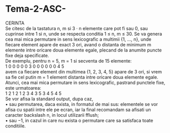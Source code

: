 # Tema-2-ASC-
CERINTA <br />
Se citesc de la tastatura n, m si 3 · n elemente care pot fi sau 0, sau cuprinse intre 1 si n, unde se
respecta conditia 1 ≤ n, m ≤ 30. Se va genera cea mai mica permutare in sens lexicografic a
multimii {1, ..., n}, unde fiecare element apare de exact 3 ori, avand o distanta de minimum m
elemente intre oricare doua elemente egale, plecand de la anumite puncte fixe deja specificate. <br />
De exemplu, pentru n = 5, m = 1 si secventa de 15 elemente: <br />
1 0 0 0 0 0 3 0 0 0 0 0 0 4 5 <br />
avem ca fiecare element din multimea {1, 2, 3, 4, 5} apare de 3 ori, si vrem sa fie cel putin m =
1 element distanta intre oricare doua elemente egale. Atunci, cea mai mica permutare in sens
lexicografic, pastrand punctele fixe, este urmatoarea: <br />
1 2 1 2 1 2 3 4 3 5 3 4 5 4 5 <br />
Se vor afisa la standard output, dupa caz, <br />
• sau permutarea, daca exista, in formatul de mai sus: elementele se vor afisa cu spatii intre ele
pe ecran, iar la final recomandam sa afisati un caracter backslash n, in locul utilizarii fflush; <br />
• sau −1, in cazul in care nu exista o permutare care sa satisfaca toate conditiile. <br />
